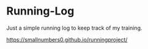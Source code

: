 # Running-Log

Just a simple running log to keep track of my training.

https://smallnumbers0.github.io/runningproject/
